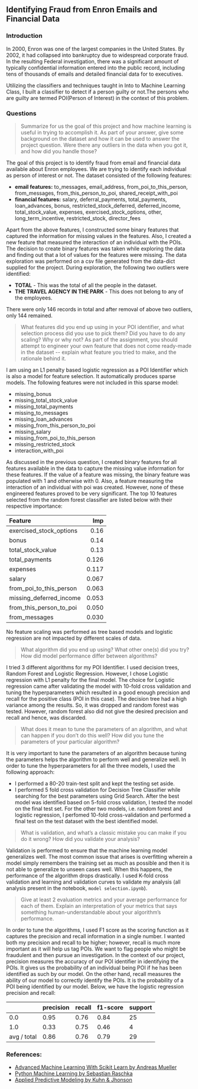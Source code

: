 
## Identifying Fraud from Enron Emails and Financial Data

### Introduction

In 2000, Enron was one of the largest companies in the United States. By 2002, it had collapsed into bankruptcy due to widespread corporate fraud. In the resulting Federal investigation, there was a significant amount of typically confidential information entered into the public record, including tens of thousands of emails and detailed financial data for to executives.

Utilizing the classifiers and techniques taught in Into to Machine Learning Class, I built a classifier to detect if a person guilty or not.The persons who are guilty are termed POI(Person of Interest) in the context of this problem.

### Questions
> Summarize for us the goal of this project and how machine learning is useful in trying to accomplish it.  As part of your answer, give some background on the dataset and how it can be used to answer the project question.  Were there any outliers in the data when you got it, and how did you handle those?

The goal of this project is to identify fraud from email and financial data available about Enron employees. We are trying to identify each individual as person of interest or not. The dataset consisted of the following features:
- **email features:** to_messages, email_address, from_poi_to_this_person, from_messages, from_this_person_to_poi, shared_receipt_with_poi
- **financial features:** salary, deferral_payments, total_payments, loan_advances, bonus, restricted_stock_deferred, deferred_income, total_stock_value, expenses, exercised_stock_options, other, long_term_incentive, restricted_stock, director_fees 

Apart from the above features, I constructed some binary features that captured the information for missing values in the features. Also, I created a new feature that measured the interaction of an individual with the POIs. The decision to create binary features was taken while exploring the data and finding out that a lot of values for the features were missing. The data exploration was performed on a csv file generated from the data-dict supplied for the project. During exploration, the following two outliers were identified:

- **TOTAL** - This was the total of all the people in the dataset.
- **THE TRAVEL AGENCY IN THE PARK** - This does not belong to any of the employees.

There were only 146 records in total and after removal of above two outliers, only 144 remained.

>What features did you end up using in your POI identifier, and what selection process did you use to pick them? Did you have to do any scaling? Why or why not? As part of the assignment, you should attempt to engineer your own feature that does not come ready-made in the dataset -- explain what feature you tried to make, and the rationale behind it. 

I am using an L1 penalty based logistic regression as a POI Identifier which is also a model for feature selection. It automatically produces sparse models. The following features were not included in this sparse model:

- missing_bonus
- missing_total_stock_value
- missing_total_payments
- missing_to_messages
- missing_loan_advances
- missing_from_this_person_to_poi
- missing_salary
- missing_from_poi_to_this_person
- missing_restricted_stock
- interaction_with_poi

As discussed in the previous question, I created binary features for all features available in the data to capture the missing value information for these features. If the value of a feature was missing, the binary feature was populated with 1 and otherwise with 0. Also, a feature measuring the interaction of an individual with poi was created. However, none of these engineered features proved to be very significant. The top 10 features selected from the random forest classifier are listed below with their respective importance:

| Feature                 | Imp    |
| :---------------------- | -----: | 
| exercised_stock_options | 0.16   | 
| bonus                   | 0.14   | 
| total_stock_value       | 0.13   | 
| total_payments          | 0.126  | 
| expenses                | 0.117  | 
| salary                  | 0.067  | 
| from_poi_to_this_person | 0.063  | 
| missing_deferred_income | 0.053  | 
| from_this_person_to_poi | 0.050  | 
| from_messages           | 0.030  | 

No feature scaling was performed as tree based models and logistic regression are not impacted by different scales of data.

> What algorithm did you end up using? What other one(s) did you try? How did model performance differ between algorithms?

I tried 3 different algorithms for my POI Identifier. I used decision trees, Random Forest and Logistic Regression. However, I chose Logistic regression with L1 penalty for the final model. The choice for Logistic regression came after validating the model with 10-fold cross validation and tuning the hyperparameters which resulted in a good enough precision and recall for the positive class (POI in this case). The decision tree had a high variance among the results. So, it was dropped and random forest was tested. However, random forest also did not give the desired precision and recall and hence, was discarded.

> What does it mean to tune the parameters of an algorithm, and what can happen if you don’t do this well?  How did you tune the parameters of your particular algorithm?

It is very important to tune the parameters of an algorithm because tuning the parameters helps the algorithm to perform well and generalize well. In order to tune the hyperparameters for all the three models, I used the following approach:
- I performed a 80-20 train-test split and kept the testing set aside.
- I performed 5 fold cross validation for Decision Tree Classifier while searching for the best parameters using Grid Search. After the best model was identified based on 5-fold cross validation, I tested the model on the final test set. For the other two models, i.e. random forest and logistic regression, I perfomed 10-fold cross-validation and performed a final test on the test dataset with the best identified model.

> What is validation, and what’s a classic mistake you can make if you do it wrong? How did you validate your analysis?

Validation is performed to ensure that the machine learning model generalizes well. The most common issue that arises is overfitting wherein a model simply remembers the training set as much as possible and then it is not able to generalize to unseen cases well. When this happens, the performance of the algorithm drops drastically. I used K-fold cross validation and learning and validation curves to validate my analysis (all analysis present in the notebook, `model selection.ipynb`).

> Give at least 2 evaluation metrics and your average performance for each of them.  Explain an interpretation of your metrics that says something human-understandable about your algorithm’s performance.

In order to tune the algorithms, I used F1 score as the scoring function as it captures the precision and recall information in a single number. I wanted both my precision and recall to be higher; however, recall is much more important as it will help us tag POIs. We want to flag people who might be fraudulent and then pursue an investigation. In the context of our project, precision measures the accuracy of our POI identifier in identifying the POIs. It gives us the probability of an individual being POI if he has been identified as such by our model. On the other hand, recall measures the ability of our model to correctly identify the POIs. It is the probability of a POI being identified by our model. Below, we have the logistic regression precision and recall:

|            | precision  |  recall | f1-score |   support |
|:-----------|:-----------|:--------|:---------|:----------|
|        0.0 |      0.95  |    0.76 |     0.84 |       25  |
|        1.0 |      0.33  |    0.75 |     0.46 |        4  |
|avg / total |      0.86  |    0.76 |     0.79 |       29  |


### References:

- [Advanced Machine Learning With Scikit Learn by Andreas Mueller](http://shop.oreilly.com/product/0636920043836.do)
- [Python Machine Learning by Sebastian Raschka](https://www.packtpub.com/big-data-and-business-intelligence/python-machine-learning)
- [Applied Predictive Modeling by Kuhn & Jhonson](http://appliedpredictivemodeling.com/)

